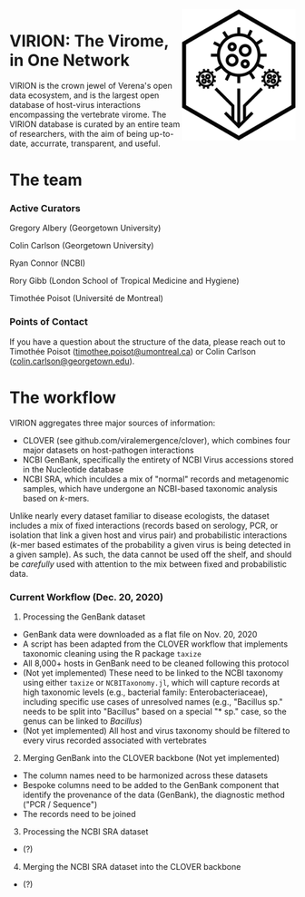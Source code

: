 <img align="right" src="Virion.png"  width="200">

# VIRION: The Virome, in One Network

VIRION is the crown jewel of Verena's open data ecosystem, and is the largest open database of host-virus interactions encompassing the vertebrate virome. The VIRION database is curated by an entire team of researchers, with the aim of being up-to-date, accurrate, transparent, and useful.

# The team

### Active Curators

Gregory Albery (Georgetown University)

Colin Carlson (Georgetown University)

Ryan Connor (NCBI)

Rory Gibb (London School of Tropical Medicine and Hygiene)

Timothée Poisot (Université de Montreal)

### Points of Contact

If you have a question about the structure of the data, please reach out to Timothée Poisot (timothee.poisot@umontreal.ca) or Colin Carlson (colin.carlson@georgetown.edu).

# The workflow

VIRION aggregates three major sources of information:
- CLOVER (see github.com/viralemergence/clover), which combines four major datasets on host-pathogen interactions
- NCBI GenBank, specifically the entirety of NCBI Virus accessions stored in the Nucleotide database
- NCBI SRA, which inculdes a mix of "normal" records and metagenomic samples, which have undergone an NCBI-based taxonomic analysis based on _k_-mers.

Unlike nearly every dataset familiar to disease ecologists, the dataset includes a mix of fixed interactions (records based on serology, PCR, or isolation that link a given host and virus pair) and probabilistic interactions (_k_-mer based estimates of the probability a given virus is being detected in a given sample). As such, the data cannot be used off the shelf, and should be *carefully* used with attention to the mix between fixed and probabilistic data.

### Current Workflow (Dec. 20, 2020)

1. Processing the GenBank dataset
- GenBank data were downloaded as a flat file on Nov. 20, 2020
- A script has been adapted from the CLOVER workflow that implements taxonomic cleaning using the R package `taxize`
- All 8,000+ hosts in GenBank need to be cleaned following this protocol
- (Not yet implemented) These need to be linked to the NCBI taxonomy using either `taxize` or `NCBITaxonomy.jl`, which will capture records at high taxonomic levels (e.g., bacterial family: Enterobacteriaceae), including specific use cases of unresolved names (e.g., "Bacillus sp." needs to be split into "Bacillus" based on a special "* sp." case, so the genus can be linked to _Bacillus_)
- (Not yet implemented) All host and virus taxonomy should be filtered to every virus recorded associated with vertebrates

2. Merging GenBank into the CLOVER backbone (Not yet implemented)
- The column names need to be harmonized across these datasets
- Bespoke columns need to be added to the GenBank component that identify the provenance of the data (GenBank), the diagnostic method ("PCR / Sequence")
- The records need to be joined

3. Processing the NCBI SRA dataset
- (?)

4. Merging the NCBI SRA dataset into the CLOVER backbone
- (?)

